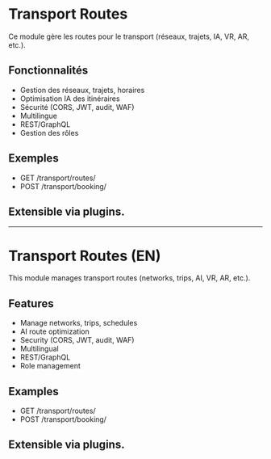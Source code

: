 # Transport Routes

Ce module gère les routes pour le transport (réseaux, trajets, IA, VR, AR, etc.).

## Fonctionnalités
- Gestion des réseaux, trajets, horaires
- Optimisation IA des itinéraires
- Sécurité (CORS, JWT, audit, WAF)
- Multilingue
- REST/GraphQL
- Gestion des rôles

## Exemples
- GET /transport/routes/
- POST /transport/booking/

## Extensible via plugins.

---

# Transport Routes (EN)

This module manages transport routes (networks, trips, AI, VR, AR, etc.).

## Features
- Manage networks, trips, schedules
- AI route optimization
- Security (CORS, JWT, audit, WAF)
- Multilingual
- REST/GraphQL
- Role management

## Examples
- GET /transport/routes/
- POST /transport/booking/

## Extensible via plugins.
